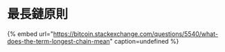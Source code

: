 # 最長鏈原則

{% embed url="https://bitcoin.stackexchange.com/questions/5540/what-does-the-term-longest-chain-mean" caption=undefined %}

